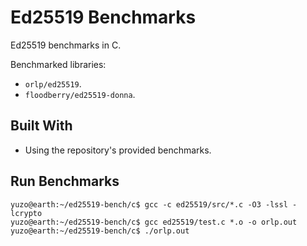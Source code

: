 # Ed25519 Benchmarks

Ed25519 benchmarks in C.

Benchmarked libraries:

- `orlp/ed25519`.
- `floodberry/ed25519-donna`.

## Built With

- Using the repository's provided benchmarks.

## Run Benchmarks

```console
yuzo@earth:~/ed25519-bench/c$ gcc -c ed25519/src/*.c -O3 -lssl -lcrypto
yuzo@earth:~/ed25519-bench/c$ gcc ed25519/test.c *.o -o orlp.out
yuzo@earth:~/ed25519-bench/c$ ./orlp.out
```
